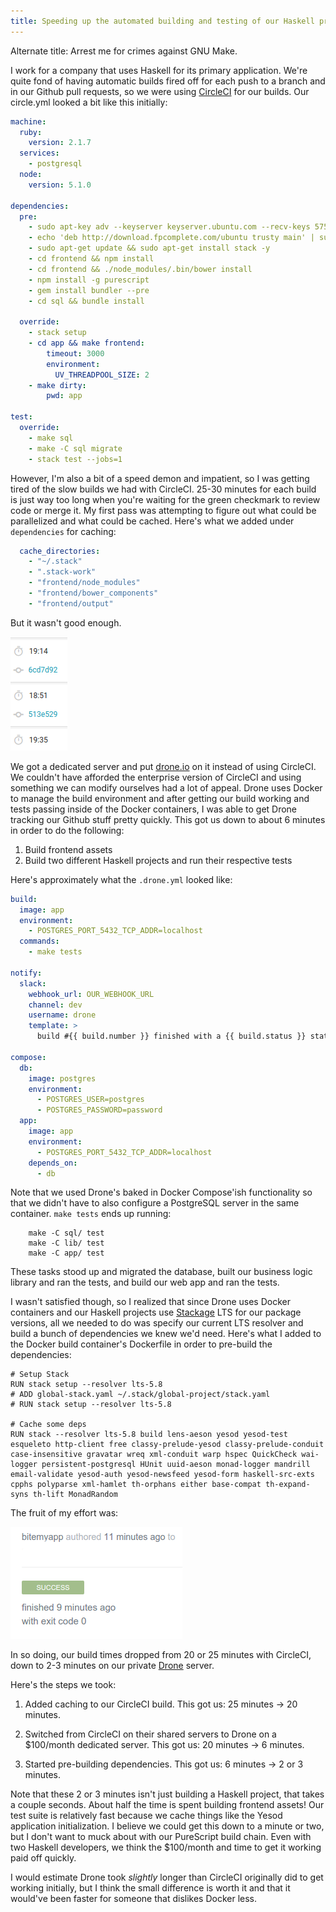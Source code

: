 ```yaml
---
title: Speeding up the automated building and testing of our Haskell projects
---
```


Alternate title: Arrest me for crimes against GNU Make.

I work for a company that uses Haskell for its primary application. We're quite fond of having automatic builds fired off for each push to a branch and in our Github pull requests, so we were using [CircleCI](http://circleci.com) for our builds. Our circle.yml looked a bit like this initially:

```yaml
machine:
  ruby:
    version: 2.1.7
  services:
    - postgresql
  node:
    version: 5.1.0

dependencies:
  pre:
    - sudo apt-key adv --keyserver keyserver.ubuntu.com --recv-keys 575159689BEFB442
    - echo 'deb http://download.fpcomplete.com/ubuntu trusty main' | sudo tee /etc/apt/sources.list.d/fpco.list
    - sudo apt-get update && sudo apt-get install stack -y
    - cd frontend && npm install
    - cd frontend && ./node_modules/.bin/bower install
    - npm install -g purescript
    - gem install bundler --pre
    - cd sql && bundle install

  override:
    - stack setup
    - cd app && make frontend:
        timeout: 3000
        environment:
          UV_THREADPOOL_SIZE: 2
    - make dirty:
        pwd: app

test:
  override:
    - make sql
    - make -C sql migrate
    - stack test --jobs=1
```

However, I'm also a bit of a speed demon and impatient, so I was getting tired of the slow builds we had with CircleCI. 25-30 minutes for each build is just way too long when you're waiting for the green checkmark to review code or merge it. My first pass was attempting to figure out what could be parallelized and what could be cached. Here's what we added under `dependencies` for caching:

```yaml
  cache_directories:
    - "~/.stack"
    - ".stack-work"
    - "frontend/node_modules"
    - "frontend/bower_components"
    - "frontend/output"
```

But it wasn't good enough.

![Even with caching, our CircleCI builds were taking about 20 minutes.](/images/slow-build.png)

We got a dedicated server and put [drone.io](http://drone.io) on it instead of using CircleCI. We couldn't have afforded the enterprise version of CircleCI and using something we can modify ourselves had a lot of appeal. Drone uses Docker to manage the build environment and after getting our build working and tests passing inside of the Docker containers, I was able to get Drone tracking our Github stuff pretty quickly. This got us down to about 6 minutes in order to do the following:

1. Build frontend assets
2. Build two different Haskell projects and run their respective tests

Here's approximately what the `.drone.yml` looked like:

```yaml
build:
  image: app
  environment:
    - POSTGRES_PORT_5432_TCP_ADDR=localhost
  commands:
    - make tests

notify:
  slack:
    webhook_url: OUR_WEBHOOK_URL
    channel: dev
    username: drone
    template: >
      build #{{ build.number }} finished with a {{ build.status }} status. Commit message: {{build.message}} - See more at {{system.link_url}}/{{repo.owner}}/{{repo.name}}/{{build.number}}

compose:
  db:
    image: postgres
    environment:
      - POSTGRES_USER=postgres
      - POSTGRES_PASSWORD=password
  app:
    image: app
    environment:
      - POSTGRES_PORT_5432_TCP_ADDR=localhost
    depends_on:
      - db
```

Note that we used Drone's baked in Docker Compose'ish functionality so that we didn't have to also configure a PostgreSQL server in the same container. `make tests` ends up running:

```
	make -C sql/ test
	make -C lib/ test
	make -C app/ test
```

These tasks stood up and migrated the database, built our business logic library and ran the tests, and build our web app and ran the tests.

I wasn't satisfied though, so I realized that since Drone uses Docker containers and our Haskell projects use [Stackage](http://stackage.org) LTS for our package versions, all we needed to do was specify our current LTS resolver and build a bunch of dependencies we knew we'd need. Here's what I added to the Docker build container's Dockerfile in order to pre-build the dependencies:

```
# Setup Stack
RUN stack setup --resolver lts-5.8
# ADD global-stack.yaml ~/.stack/global-project/stack.yaml
# RUN stack setup --resolver lts-5.8

# Cache some deps
RUN stack --resolver lts-5.8 build lens-aeson yesod yesod-test esqueleto http-client free classy-prelude-yesod classy-prelude-conduit case-insensitive gravatar wreq xml-conduit warp hspec QuickCheck wai-logger persistent-postgresql HUnit uuid-aeson monad-logger mandrill email-validate yesod-auth yesod-newsfeed yesod-form haskell-src-exts cpphs polyparse xml-hamlet th-orphans either base-compat th-expand-syns th-lift MonadRandom
```

The fruit of my effort was:

![Screenshot of a recent build & test run taking only 2 minutes or so. I elided the branch name.](/images/fast-build.png)

In so doing, our build times dropped from 20 or 25 minutes with CircleCI, down to 2-3 minutes on our private [Drone](http://drone.io) server.

Here's the steps we took:

1. Added caching to our CircleCI build. This got us: 25 minutes -> 20 minutes.

2. Switched from CircleCI on their shared servers to Drone on a $100/month dedicated server. This got us: 20 minutes -> 6 minutes.

3. Started pre-building dependencies. This got us: 6 minutes -> 2 or 3 minutes.

Note that these 2 or 3 minutes isn't just building a Haskell project, that takes a couple seconds. About half the time is spent building frontend assets! Our test suite is relatively fast because we cache things like the Yesod application initialization. I believe we could get this down to a minute or two, but I don't want to muck about with our PureScript build chain. Even with two Haskell developers, we think the $100/month and time to get it working paid off quickly.

I would estimate Drone took _slightly_ longer than CircleCI originally did to get working initially, but I think the small difference is worth it and that it would've been faster for someone that dislikes Docker less.
